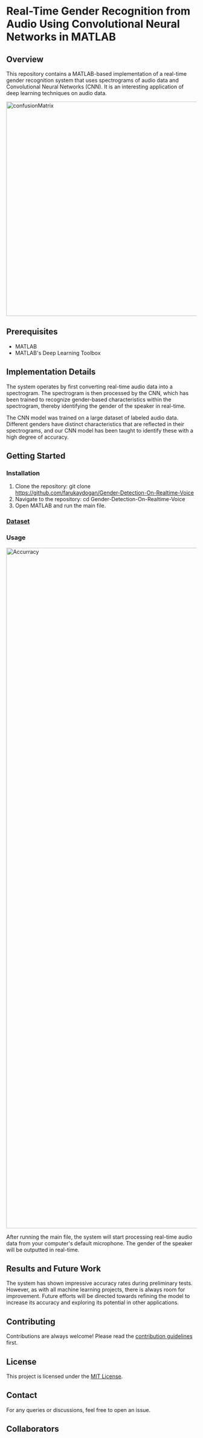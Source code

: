 # Real-Time Gender Recognition from Audio Using Convolutional Neural Networks in MATLAB

## Overview

This repository contains a MATLAB-based implementation of a real-time gender recognition system that uses spectrograms of audio data and Convolutional Neural Networks (CNN). It is an interesting application of deep learning techniques on audio data.

<img width="566" alt="confusionMatrix" src="https://github.com/farukaydogan/Gender-Detection-On-Realtime-Voice/assets/57232389/15cb6512-0421-4a06-b503-877d1351c4b5">


## Prerequisites

- MATLAB
- MATLAB's Deep Learning Toolbox

## Implementation Details

The system operates by first converting real-time audio data into a spectrogram. The spectrogram is then processed by the CNN, which has been trained to recognize gender-based characteristics within the spectrogram, thereby identifying the gender of the speaker in real-time.

The CNN model was trained on a large dataset of labeled audio data. Different genders have distinct characteristics that are reflected in their spectrograms, and our CNN model has been taught to identify these with a high degree of accuracy.




## Getting Started

### Installation

1. Clone the repository: git clone https://github.com/farukaydogan/Gender-Detection-On-Realtime-Voice
2. Navigate to the repository: cd Gender-Detection-On-Realtime-Voice
3. Open MATLAB and run the main file.


### [Dataset](https://drive.google.com/file/d/12Sa2gcXqdjDH5kMO-a-DEfe7eYzBJl-Q/view?usp=sharing)
### Usage
<img width="1797" alt="Accurracy" src="https://github.com/farukaydogan/Gender-Detection-On-Realtime-Voice/assets/57232389/d46042bb-ef8f-4e72-b033-9cb5b4f5003d">


After running the main file, the system will start processing real-time audio data from your computer's default microphone. The gender of the speaker will be outputted in real-time.

## Results and Future Work

The system has shown impressive accuracy rates during preliminary tests. However, as with all machine learning projects, there is always room for improvement. Future efforts will be directed towards refining the model to increase its accuracy and exploring its potential in other applications.

## Contributing

Contributions are always welcome! Please read the [contribution guidelines](CONTRIBUTING.md) first.

## License

This project is licensed under the [MIT License](LICENSE).

## Contact

For any queries or discussions, feel free to open an issue.

## Collaborators



